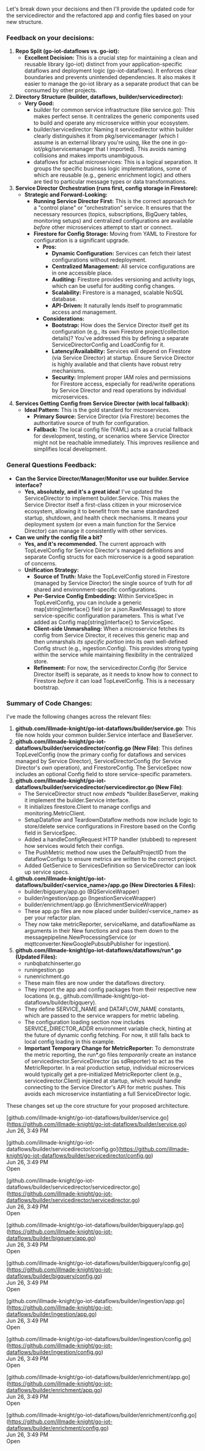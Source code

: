 Let's break down your decisions and then I'll provide the updated code for the servicedirector and the refactored app and config files based on your new structure.

### **Feedback on your decisions:**

1. **Repo Split (go-iot-dataflows vs. go-iot):**
    * **Excellent Decision:** This is a crucial step for maintaining a clean and reusable library (go-iot) distinct from your application-specific dataflows and deployment logic (go-iot-dataflows). It enforces clear boundaries and prevents unintended dependencies. It also makes it easier to manage the go-iot library as a separate product that can be consumed by other projects.
2. **Directory Structure (builder, dataflows, builder/servicedirector):**
    * **Very Good:**
        * builder for common service infrastructure (like service.go): This makes perfect sense. It centralizes the generic components used to build and operate any microservice within your ecosystem.
        * builder/servicedirector: Naming it servicedirector within builder clearly distinguishes it from pkg/servicemanager (which I assume is an external library you're using, like the one in go-iot/pkg/servicemanager that I imported). This avoids naming collisions and makes imports unambiguous.
        * dataflows for actual microservices: This is a logical separation. It groups the specific business logic implementations, some of which are reusable (e.g., generic enrichment logic) and others are tied to particular message types or data transformations.
3. **Service Director Orchestration (runs first, config storage in Firestore):**
    * **Strategic and Forward-Looking:**
        * **Running Service Director First:** This is the correct approach for a "control plane" or "orchestration" service. It ensures that the necessary resources (topics, subscriptions, BigQuery tables, monitoring setups) and centralized configurations are available *before* other microservices attempt to start or connect.
        * **Firestore for Config Storage:** Moving from YAML to Firestore for configuration is a significant upgrade.
            * **Pros:**
                * **Dynamic Configuration:** Services can fetch their latest configurations without redeployment.
                * **Centralized Management:** All service configurations are in one accessible place.
                * **Auditing:** Firestore provides versioning and activity logs, which can be useful for auditing config changes.
                * **Scalability:** Firestore is a managed, scalable NoSQL database.
                * **API-Driven:** It naturally lends itself to programmatic access and management.
            * **Considerations:**
                * **Bootstrap:** How does the Service Director itself get its configuration (e.g., its own Firestore project/collection details)? You've addressed this by defining a separate ServiceDirectorConfig and LoadConfig for it.
                * **Latency/Availability:** Services will depend on Firestore (via Service Director) at startup. Ensure Service Director is highly available and that clients have robust retry mechanisms.
                * **Security:** Implement proper IAM roles and permissions for Firestore access, especially for read/write operations by Service Director and read operations by individual microservices.
4. **Services Getting Config from Service Director (with local fallback):**
    * **Ideal Pattern:** This is the gold standard for microservices.
        * **Primary Source:** Service Director (via Firestore) becomes the authoritative source of truth for configuration.
        * **Fallback:** The local config file (YAML) acts as a crucial fallback for development, testing, or scenarios where Service Director might not be reachable immediately. This improves resilience and simplifies local development.

### **General Questions Feedback:**

* **Can the Service Director/Manager/Monitor use our builder.Service interface?**
    * **Yes, absolutely, and it's a great idea\!** I've updated the ServiceDirector to implement builder.Service. This makes the Service Director itself a first-class citizen in your microservice ecosystem, allowing it to benefit from the same standardized startup, shutdown, and health check mechanisms. It means your deployment system (or even a main function for the Service Director) can manage it consistently with other services.
* **Can we unify the config file a bit?**
    * **Yes, and it's recommended.** The current approach with TopLevelConfig for Service Director's managed definitions and separate Config structs for each microservice is a good separation of concerns.
    * **Unification Strategy:**
        * **Source of Truth:** Make the TopLevelConfig stored in Firestore (managed by Service Director) the single source of truth for *all* shared and environment-specific configurations.
        * **Per-Service Config Embedding:** Within ServiceSpec in TopLevelConfig, you can include a generic map\[string\]interface{} field (or a json.RawMessage) to store service-specific configuration parameters. This is what I've added as Config map\[string\]interface{} to ServiceSpec.
        * **Client-side Unmarshaling:** When a microservice fetches its config from Service Director, it receives this generic map and then unmarshals *its specific portion* into its own well-defined Config struct (e.g., ingestion.Config). This provides strong typing within the service while maintaining flexibility in the centralized store.
        * **Refinement:** For now, the servicedirector.Config (for Service Director itself) is separate, as it needs to know how to connect to Firestore *before* it can load TopLevelConfig. This is a necessary bootstrap.

### **Summary of Code Changes:**

I've made the following changes across the relevant files:

1. **github.com/illmade-knight/go-iot-dataflows/builder/service.go**: This file now holds your common builder.Service interface and BaseServer.
2. **github.com/illmade-knight/go-iot-dataflows/builder/servicedirector/config.go (New File)**: This defines TopLevelConfig (now the primary config for dataflows and services managed by Service Director), ServiceDirectorConfig (for Service Director's *own* operation), and FirestoreConfig. The ServiceSpec now includes an optional Config field to store service-specific parameters.
3. **github.com/illmade-knight/go-iot-dataflows/builder/servicedirector/servicedirector.go (New File)**:
    * The ServiceDirector struct now *embeds* \*builder.BaseServer, making it implement the builder.Service interface.
    * It initializes firestore.Client to manage configs and monitoring.MetricClient.
    * SetupDataflow and TeardownDataflow methods now include logic to store/delete service configurations in Firestore based on the Config field in ServiceSpec.
    * Added a handleConfigRequest HTTP handler (stubbed) to represent how services would fetch their configs.
    * The PushMetric method now uses the DefaultProjectID from the dataflowConfigs to ensure metrics are written to the correct project.
    * Added GetService to ServicesDefinition so ServiceDirector can look up service specs.
4. **github.com/illmade-knight/go-iot-dataflows/builder/\<service\_name\>/app.go (New Directories & Files):**
    * builder/bigquery/app.go (BQServiceWrapper)
    * builder/ingestion/app.go (IngestionServiceWrapper)
    * builder/enrichment/app.go (EnrichmentServiceWrapper)
    * These app.go files are now placed under builder/\<service\_name\> as per your refactor plan.
    * They now take metricReporter, serviceName, and dataflowName as arguments in their New functions and pass them down to the messagepipeline.NewProcessingService (or mqttconverter.NewGooglePubsubPublisher for ingestion).
5. **github.com/illmade-knight/go-iot-dataflows/dataflows/run\*.go (Updated Files):**
    * runbqbatchinserter.go
    * runingestion.go
    * runenrichment.go
    * These main files are now under the dataflows directory.
    * They import the app and config packages from their respective new locations (e.g., github.com/illmade-knight/go-iot-dataflows/builder/bigquery).
    * They define SERVICE\_NAME and DATAFLOW\_NAME constants, which are passed to the service wrappers for metric labeling.
    * The configuration loading section now includes SERVICE\_DIRECTOR\_ADDR environment variable check, hinting at the future of dynamic config fetching. For now, it still falls back to local config loading in this example.
    * **Important Temporary Change for MetricReporter:** To demonstrate the metric reporting, the run\*.go files *temporarily* create an instance of servicedirector.ServiceDirector (as sdReporter) to act as the MetricReporter. In a real production setup, individual microservices would typically get a pre-initialized MetricReporter client (e.g., servicedirector.Client) injected at startup, which would handle connecting to the Service Director's API for metric pushes. This avoids each microservice instantiating a full ServiceDirector logic.

These changes set up the core structure for your proposed architecture.

\[github.com/illmade-knight/go-iot-dataflows/builder/service.go\](https://github.com/illmade-knight/go-iot-dataflows/builder/service.go)  
Jun 26, 3:49 PM

\[github.com/illmade-knight/go-iot-dataflows/builder/servicedirector/config.go\](https://github.com/illmade-knight/go-iot-dataflows/builder/servicedirector/config.go)  
Jun 26, 3:49 PM  
Open

\[github.com/illmade-knight/go-iot-dataflows/builder/servicedirector/servicedirector.go\](https://github.com/illmade-knight/go-iot-dataflows/builder/servicedirector/servicedirector.go)  
Jun 26, 3:49 PM  
Open

\[github.com/illmade-knight/go-iot-dataflows/builder/bigquery/app.go\](https://github.com/illmade-knight/go-iot-dataflows/builder/bigquery/app.go)  
Jun 26, 3:49 PM  
Open

\[github.com/illmade-knight/go-iot-dataflows/builder/bigquery/config.go\](https://github.com/illmade-knight/go-iot-dataflows/builder/bigquery/config.go)  
Jun 26, 3:49 PM  
Open

\[github.com/illmade-knight/go-iot-dataflows/builder/ingestion/app.go\](https://github.com/illmade-knight/go-iot-dataflows/builder/ingestion/app.go)  
Jun 26, 3:49 PM  
Open

\[github.com/illmade-knight/go-iot-dataflows/builder/ingestion/config.go\](https://github.com/illmade-knight/go-iot-dataflows/builder/ingestion/config.go)  
Jun 26, 3:49 PM  
Open

\[github.com/illmade-knight/go-iot-dataflows/builder/enrichment/app.go\](https://github.com/illmade-knight/go-iot-dataflows/builder/enrichment/app.go)  
Jun 26, 3:49 PM  
Open

\[github.com/illmade-knight/go-iot-dataflows/builder/enrichment/config.go\](https://github.com/illmade-knight/go-iot-dataflows/builder/enrichment/config.go)  
Jun 26, 3:49 PM  
Open  
